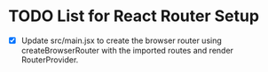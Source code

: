 # TODO List for React Router Setup

- [x] Update src/main.jsx to create the browser router using createBrowserRouter with the imported routes and render RouterProvider.
